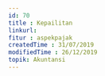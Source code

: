 ```yaml
---
id: 70
title : Kepailitan
linkurl: 
fitur : aspekpajak
createdTime : 31/07/2019
modifiedTime : 26/12/2019
topik: Akuntansi
---
```


